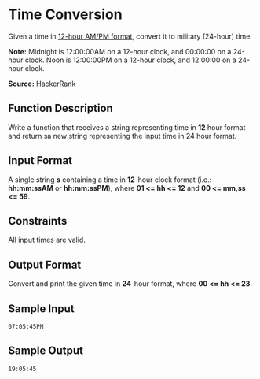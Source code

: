 # Time Conversion

Given a time in [12-hour AM/PM format](https://en.wikipedia.org/wiki/12-hour_clock), convert it to military (24-hour) time.

**Note:** Midnight is 12:00:00AM on a 12-hour clock, and 00:00:00 on a 24-hour clock. Noon is 12:00:00PM on a 12-hour clock, and 12:00:00 on a 24-hour clock.

**Source:** [HackerRank](https://www.hackerrank.com/challenges/time-conversion/problem)

## Function Description

Write a function that receives a string representing time in **12** hour format and return sa new string representing the input time in 24 hour format.

## Input Format

A single string **s** containing a time in **12**-hour clock format (i.e.: **hh:mm:ssAM** or **hh:mm:ssPM**), where **01 <= hh <= 12** and **00 <= mm,ss <= 59**.

## Constraints

All input times are valid.

## Output Format

Convert and print the given time in **24**-hour format, where **00 <= hh <= 23**.

## Sample Input
```
07:05:45PM
```

## Sample Output
```
19:05:45
```
